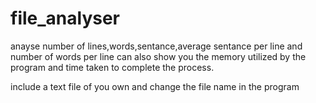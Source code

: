 # file_analyser
anayse number of lines,words,sentance,average sentance per line and number of words per line 
can also show you the memory utilized by the program and time taken to complete the process.

include a text file of you own and change the file name in the program
